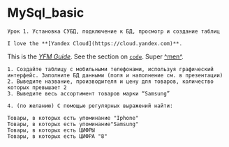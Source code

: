 # MySql_basic


    Урок 1. Установка СУБД, подключение к БД, просмотр и создание таблиц
    
    I love the **[Yandex Cloud](https://cloud.yandex.com)**.
This is the _[YFM Guide](https://yadocs.tech)_.
See the section on [`code`](#code).
Super [^men^](https://en.wikipedia.org/wiki/Major_Grom_(2017_film)).

    
    
    1. Создайте таблицу с мобильными телефонами, используя графический интерфейс. Заполните БД данными (поля и наполнение см. в презентации)
    2. Выведите название, производителя и цену для товаров, количество которых превышает 2
    3. Выведите весь ассортимент товаров марки “Samsung”

    4. (по желанию) С помощью регулярных выражений найти:

    Товары, в которых есть упоминание "Iphone"
    Товары, в которых есть упоминание"Samsung"
    Товары, в которых есть ЦИФРЫ
    Товары, в которых есть ЦИФРА "8"

